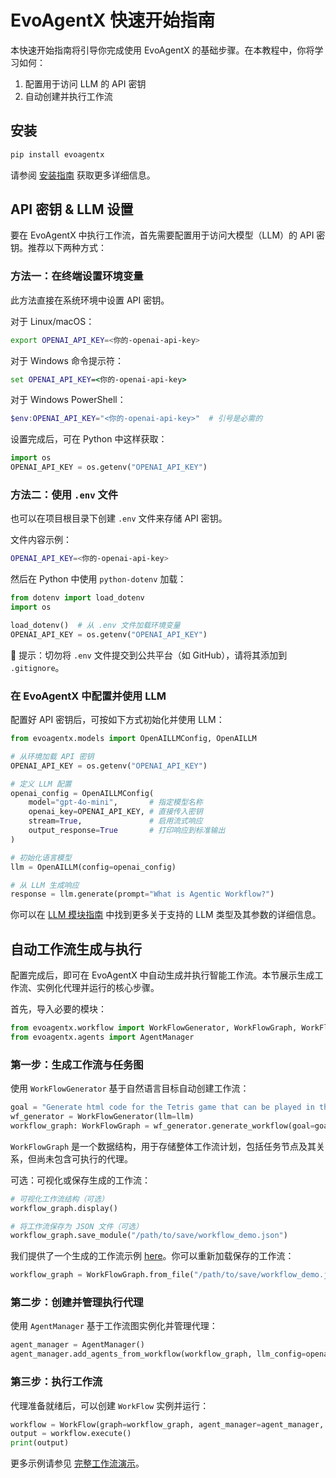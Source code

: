 # EvoAgentX 快速开始指南

本快速开始指南将引导你完成使用 EvoAgentX 的基础步骤。在本教程中，你将学习如何：
1. 配置用于访问 LLM 的 API 密钥  
2. 自动创建并执行工作流  

## 安装
```bash
pip install evoagentx 
```
请参阅 [安装指南](./installation.md) 获取更多详细信息。

## API 密钥 & LLM 设置

要在 EvoAgentX 中执行工作流，首先需要配置用于访问大模型（LLM）的 API 密钥。推荐以下两种方式：

### 方法一：在终端设置环境变量

此方法直接在系统环境中设置 API 密钥。

对于 Linux/macOS：
```bash
export OPENAI_API_KEY=<你的-openai-api-key>
```

对于 Windows 命令提示符：
```cmd
set OPENAI_API_KEY=<你的-openai-api-key>
```

对于 Windows PowerShell：
```powershell
$env:OPENAI_API_KEY="<你的-openai-api-key>"  # 引号是必需的
```

设置完成后，可在 Python 中这样获取：
```python
import os
OPENAI_API_KEY = os.getenv("OPENAI_API_KEY")
```

### 方法二：使用 `.env` 文件

也可以在项目根目录下创建 `.env` 文件来存储 API 密钥。

文件内容示例：
```bash
OPENAI_API_KEY=<你的-openai-api-key>
```

然后在 Python 中使用 `python-dotenv` 加载：
```python
from dotenv import load_dotenv 
import os 

load_dotenv()  # 从 .env 文件加载环境变量
OPENAI_API_KEY = os.getenv("OPENAI_API_KEY")
```

🔐 提示：切勿将 `.env` 文件提交到公共平台（如 GitHub），请将其添加到 `.gitignore`。

### 在 EvoAgentX 中配置并使用 LLM

配置好 API 密钥后，可按如下方式初始化并使用 LLM：
```python
from evoagentx.models import OpenAILLMConfig, OpenAILLM

# 从环境加载 API 密钥
OPENAI_API_KEY = os.getenv("OPENAI_API_KEY")

# 定义 LLM 配置
openai_config = OpenAILLMConfig(
    model="gpt-4o-mini",       # 指定模型名称
    openai_key=OPENAI_API_KEY, # 直接传入密钥
    stream=True,               # 启用流式响应
    output_response=True       # 打印响应到标准输出
)

# 初始化语言模型
llm = OpenAILLM(config=openai_config)

# 从 LLM 生成响应
response = llm.generate(prompt="What is Agentic Workflow?")
```

你可以在 [LLM 模块指南](./modules/llm.md) 中找到更多关于支持的 LLM 类型及其参数的详细信息。

## 自动工作流生成与执行

配置完成后，即可在 EvoAgentX 中自动生成并执行智能工作流。本节展示生成工作流、实例化代理并运行的核心步骤。

首先，导入必要的模块：

```python
from evoagentx.workflow import WorkFlowGenerator, WorkFlowGraph, WorkFlow
from evoagentx.agents import AgentManager
```

### 第一步：生成工作流与任务图
使用 `WorkFlowGenerator` 基于自然语言目标自动创建工作流：
```python
goal = "Generate html code for the Tetris game that can be played in the browser."
wf_generator = WorkFlowGenerator(llm=llm)
workflow_graph: WorkFlowGraph = wf_generator.generate_workflow(goal=goal)
```
`WorkFlowGraph` 是一个数据结构，用于存储整体工作流计划，包括任务节点及其关系，但尚未包含可执行的代理。

可选：可视化或保存生成的工作流：
```python
# 可视化工作流结构（可选）
workflow_graph.display()

# 将工作流保存为 JSON 文件（可选）
workflow_graph.save_module("/path/to/save/workflow_demo.json")
```
我们提供了一个生成的工作流示例 [here](https://github.com/EvoAgentX/EvoAgentX/blob/main/examples/output/tetris_game/workflow_demo_4o_mini.json)。你可以重新加载保存的工作流：
```python
workflow_graph = WorkFlowGraph.from_file("/path/to/save/workflow_demo.json")
```

### 第二步：创建并管理执行代理

使用 `AgentManager` 基于工作流图实例化并管理代理：
```python
agent_manager = AgentManager()
agent_manager.add_agents_from_workflow(workflow_graph, llm_config=openai_config)
```

### 第三步：执行工作流
代理准备就绪后，可以创建 `WorkFlow` 实例并运行：
```python
workflow = WorkFlow(graph=workflow_graph, agent_manager=agent_manager, llm=llm)
output = workflow.execute()
print(output)
```

更多示例请参见 [完整工作流演示](https://github.com/EvoAgentX/EvoAgentX/blob/main/examples/workflow_demo.py)。